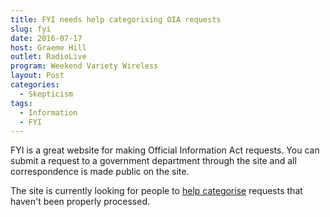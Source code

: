 ```yaml
---
title: FYI needs help categorising OIA requests
slug: fyi
date: 2016-07-17
host: Graeme Hill
outlet: RadioLive
program: Weekend Variety Wireless
layout: Post
categories:
  - Skepticism
tags:
  - Information
  - FYI
---
```


FYI is a great website for making Official Information Act requests. You can submit a request to a government department through the site and all correspondence is made public on the site.

<!-- more -->

The site is currently looking for people to [help categorise](https://www.fyi.org.nz/categorise/play) requests that haven't been properly processed.
